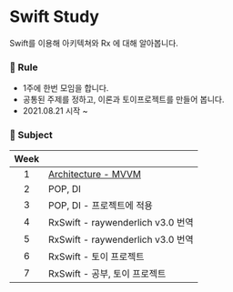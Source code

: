 # Swift Study

Swift를 이용해 아키텍쳐와 Rx 에 대해 알아봅니다.

### 📣 Rule

- 1주에 한번 모임을 합니다.
- 공통된 주제를 정하고, 이론과 토이프로젝트를 만들어 봅니다.
- 2021.08.21 시작 ~

### 📄 Subject

| Week |                                                 |
| :--: | ----------------------------------------------- |
|  1   | [Architecture - MVVM](./Architecture/README.md) |
|  2   | POP, DI                                         |
|  3   | POP, DI - 프로젝트에 적용                       |
|  4   | RxSwift - raywenderlich v3.0 번역               |
|  5   | RxSwift - raywenderlich v3.0 번역               |
|  6   | RxSwift - 토이 프로젝트                         |
|  7   | RxSwift - 공부, 토이 프로젝트                   |

